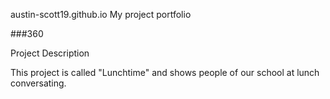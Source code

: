 austin-scott19.github.io
My project portfolio

###360

<script src='//vizor.io/static/scripts/vizor-360-embed.js' data-vizorurl='//vizor.io/embed/scottie6561/360'></script>

Project Description

This project is called "Lunchtime" and shows people of our school at lunch conversating. 
